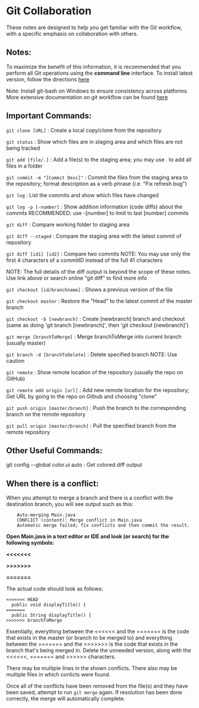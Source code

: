 # Git Collaboration
These notes are designed to help you get familiar with the Git workflow, with a specific emphasis on collaboration with others.

## Notes:
To maximize the benefit of this information, it is recommended that you perform all Git operations using the **command line** interface. To install latest version, follow the directions [here](https://git-scm.com/book/en/v2/Getting-Started-Installing-Git)

Note: Install git-bash on Windows to ensure consistency across platforms.
More extensive documentation on git workflow can be found [here](https://git-scm.com/book/en/v2)

## Important Commands:
`git clone [URL]`               : Create a local copy/clone from the repository

`git status`                      : Show which files are in staging area and which files are not being tracked

`git add [file/.]`              : Add a file(s) to the staging area; you may use . to add all files in a folder

`git commit -m "[Commit Desc]"` : Commit the files from the staging area to the repository; format description as a verb phrase (i.e. "Fix refresh bug")

`git log`                         : List the commits and show which files have changed

`git log -p [-number]`          : Show addition information (code diffs) about the commits RECOMMENDED: use -[number] to limit to last [number] commits

`git diff`                        : Compare working folder to staging area

`git diff --staged`               : Compare the staging area with the latest commit of repository

`git diff [id1] [id2]`        : Compare two commits NOTE: You may use only the first 4 characters of a commitID instead of the full 41 characters

NOTE: The full details of the diff output is beyond the scope of these notes. Use link above or search online "git diff" to find more info

`git checkout [id/branchname]`  : Shows a previous version of the file

`git checkout master`             : Restore the "Head" to the latest commit of the master branch

`git checkout -b [newbranch]`   : Create [newbranch] branch and checkout (same as doing 'git branch [newbranch]', then 'git checkout [newbranch]')

`git merge [branchToMerge]` : Merge branchToMerge into current branch (usually master)

`git branch -d [branchToDelete]` : Delete specified branch NOTE: Use caution

`git remote`                      : Show remote location of the repository (usually the repo on GitHub)

`git remote add origin [url]`   : Add new remote location for the repository; Get URL by going to the repo on Github and choosing "clone"

`git push origin [master/branch]`  : Push the branch to the corresponding branch on the remote repository

`git pull origin [master/branch]`  : Pull the specified branch from the remote repository


## Other Useful Commands:
git config --global color.ui auto : Get colored diff output

## When there is a conflict:
When you attempt to merge a branch and there is a conflict with the destination branch, you will see output such as this:

```
    Auto-merging Main.java
    CONFLICT (content): Merge conflict in Main.java
    Automatic merge failed; fix conflicts and then commit the result.
```
**Open Main.java in a text editor or IDE and look (or search) for the following symbols:**

**<<<<<<<**

**>>>>>>>**

**=======**

The actual code should look as follows:
```
<<<<<<< HEAD
  public void displayTitle() {
=======
  public String displayTitle() {
>>>>>>> branchToMerge
```
Essentially, everything between the <<<<<< and the ======= is the code that exists in the master (or branch to be merged to) and everything between the ======= and the >>>>>>> is the code that exists in the branch that's being merged in. Delete the unneeded version, along with the <<<<<<, ======= and >>>>>> characters.

There may be multiple lines in the shown conflicts. There also may be multiple files in which conlicts were found.

Once all of the conflicts have been removed from the file(s) and they have been saved, attempt to run `git merge` again. If resolution has been done correctly, the merge will automatically complete.

